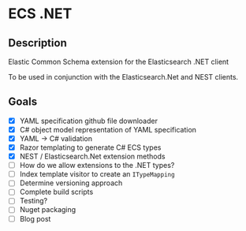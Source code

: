 # ECS .NET

## Description

Elastic Common Schema extension for the Elasticsearch .NET client

To be used in conjunction with the Elasticsearch.Net and NEST clients.

## Goals

- [x] YAML specification github file downloader
- [x] C# object model representation of YAML specification
- [x] YAML -> C# validation 
- [x] Razor templating to generate C# ECS types
- [x] NEST / Elasticsearch.Net extension methods
- [ ] How do we allow extensions to the .NET types?
- [ ] Index template visitor to create an `ITypeMapping`
- [ ] Determine versioning approach
- [ ] Complete build scripts
- [ ] Testing?
- [ ] Nuget packaging
- [ ] Blog post
